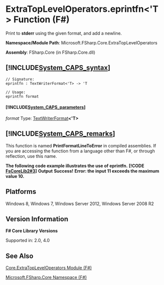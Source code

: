 # ExtraTopLevelOperators.eprintfn<'T> Function (F#)

Print to **stderr** using the given format, and add a newline.

**Namespace/Module Path**: Microsoft.FSharp.Core.ExtraTopLevelOperators

**Assembly**: FSharp.Core (in FSharp.Core.dll)


## [!INCLUDE[System_CAPS_syntax](//System/Token/System_CAPS_syntax_md.md)]

```
// Signature:
eprintfn : TextWriterFormat<'T> -> 'T

// Usage:
eprintfn format
```

#### [!INCLUDE[System_CAPS_parameters](//System/Token/System_CAPS_parameters_md.md)]
*format*
Type: [TextWriterFormat](http://msdn.microsoft.com/en-us/library/2080c4a5-7bdd-4a01-8e01-10b498af92de)**&lt;'T&gt;**




## [!INCLUDE[System_CAPS_remarks](//System/Token/System_CAPS_remarks_md.md)]
This function is named **PrintFormatLineToError** in compiled assemblies. If you are accessing the function from a language other than F#, or through reflection, use this name.

**The following code example illustrates the use of eprintfn.**
**[!CODE [FsCoreLib2#3](../CodeSnippet/VS_Snippets_Fsharp/fscorelib2/FSharp/fs/program.fs#3)]**
**Output**
**Success!**
**Error: the input 11 exceeds the maximum value 10.**
## Platforms
Windows 8, Windows 7, Windows Server 2012, Windows Server 2008 R2


## Version Information
**F# Core Library Versions**

Supported in: 2.0, 4.0




## See Also
[Core.ExtraTopLevelOperators Module &#40;F&#35;&#41;](Core.ExtraTopLevelOperators+Module+28%F%2329%.md)

[Microsoft.FSharp.Core Namespace &#40;F&#35;&#41;](Microsoft.FSharp.Core+Namespace+28%F%2329%.md)

